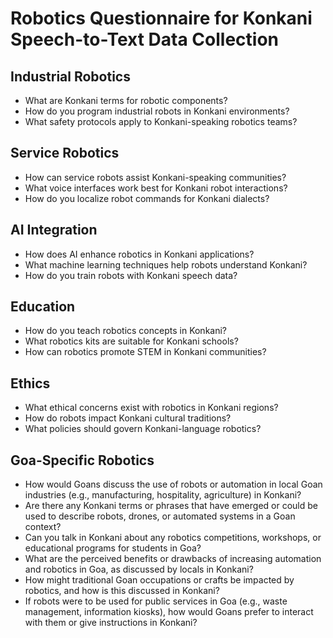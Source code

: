 # Robotics Questionnaire for Konkani Speech-to-Text Data Collection

## Industrial Robotics
- What are Konkani terms for robotic components?
- How do you program industrial robots in Konkani environments?
- What safety protocols apply to Konkani-speaking robotics teams?

## Service Robotics
- How can service robots assist Konkani-speaking communities?
- What voice interfaces work best for Konkani robot interactions?
- How do you localize robot commands for Konkani dialects?

## AI Integration
- How does AI enhance robotics in Konkani applications?
- What machine learning techniques help robots understand Konkani?
- How do you train robots with Konkani speech data?

## Education
- How do you teach robotics concepts in Konkani?
- What robotics kits are suitable for Konkani schools?
- How can robotics promote STEM in Konkani communities?

## Ethics
- What ethical concerns exist with robotics in Konkani regions?
- How do robots impact Konkani cultural traditions?
- What policies should govern Konkani-language robotics?

## Goa-Specific Robotics
- How would Goans discuss the use of robots or automation in local Goan industries (e.g., manufacturing, hospitality, agriculture) in Konkani?
- Are there any Konkani terms or phrases that have emerged or could be used to describe robots, drones, or automated systems in a Goan context?
- Can you talk in Konkani about any robotics competitions, workshops, or educational programs for students in Goa?
- What are the perceived benefits or drawbacks of increasing automation and robotics in Goa, as discussed by locals in Konkani?
- How might traditional Goan occupations or crafts be impacted by robotics, and how is this discussed in Konkani?
- If robots were to be used for public services in Goa (e.g., waste management, information kiosks), how would Goans prefer to interact with them or give instructions in Konkani?
